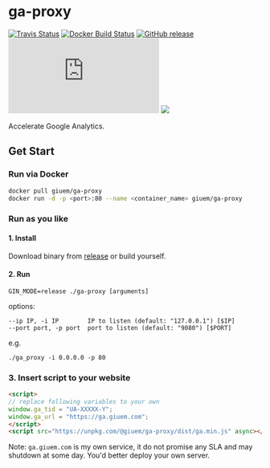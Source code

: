 # ga-proxy

[![Travis Status](https://img.shields.io/travis/com/giuem/ga-proxy.svg?style=flat-square)](https://travis-ci.com/giuem/ga-proxy)
[![Docker Build Status](https://img.shields.io/docker/build/giuem/ga-proxy.svg?style=flat-square)](https://hub.docker.com/r/giuem/ga-proxy/)
[![GitHub release](https://img.shields.io/github/release/giuem/ga-proxy.svg?style=flat-square)](https://github.com/giuem/ga-proxy/releases/latest)
[![Size](https://img.badgesize.io/https://unpkg.com/@giuem/ga-proxy/dist/ga.min.js?compression=gzip&style=flat-square)](https://unpkg.com/@giuem/ga-proxy/dist/)
[![](https://data.jsdelivr.com/v1/package/npm/@giuem/ga-proxy/badge)](https://www.jsdelivr.com/package/npm/@giuem/ga-proxy)

Accelerate Google Analytics.

## Get Start

### Run via Docker

```bash
docker pull giuem/ga-proxy
docker run -d -p <port>:80 --name <container_name> giuem/ga-proxy
```

### Run as you like

#### 1. Install 

Download binary from [release](https://github.com/giuem/ga-proxy/releases) or build yourself.

#### 2. Run

```
GIN_MODE=release ./ga-proxy [arguments]
```

options:

```
--ip IP, -i IP        IP to listen (default: "127.0.0.1") [$IP]
--port port, -p port  port to listen (default: "9080") [$PORT]
```

e.g.

```
./ga_proxy -i 0.0.0.0 -p 80
```

### 3. Insert script to your website

``` html
<script>
// replace following variables to your own
window.ga_tid = "UA-XXXXX-Y";
window.ga_url = "https://ga.giuem.com";
</script>
<script src="https://unpkg.com/@giuem/ga-proxy/dist/ga.min.js" async></script>
```

Note: `ga.giuem.com` is my own service, it do not promise any SLA and may shutdown at some day. You'd better deploy your own server.
